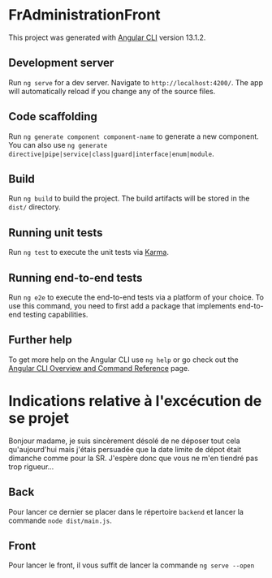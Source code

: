 # FrAdministrationFront

This project was generated with [Angular CLI](https://github.com/angular/angular-cli) version 13.1.2.

## Development server

Run `ng serve` for a dev server. Navigate to `http://localhost:4200/`. The app will automatically reload if you change any of the source files.

## Code scaffolding

Run `ng generate component component-name` to generate a new component. You can also use `ng generate directive|pipe|service|class|guard|interface|enum|module`.

## Build

Run `ng build` to build the project. The build artifacts will be stored in the `dist/` directory.

## Running unit tests

Run `ng test` to execute the unit tests via [Karma](https://karma-runner.github.io).

## Running end-to-end tests

Run `ng e2e` to execute the end-to-end tests via a platform of your choice. To use this command, you need to first add a package that implements end-to-end testing capabilities.

## Further help

To get more help on the Angular CLI use `ng help` or go check out the [Angular CLI Overview and Command Reference](https://angular.io/cli) page.


# Indications relative à l'excécution de se projet

Bonjour madame, je suis sincèrement désolé de ne déposer tout cela qu'aujourd'hui mais j'étais persuadée que la date limite de dépot était dimanche comme pour la SR. J'espère donc que vous ne m'en tiendré pas trop rigueur...

## Back

Pour lancer ce dernier se placer dans le répertoire `backend` et lancer la commande `node dist/main.js`.

## Front 

Pour lancer le front, il vous suffit de lancer la commande `ng serve --open`